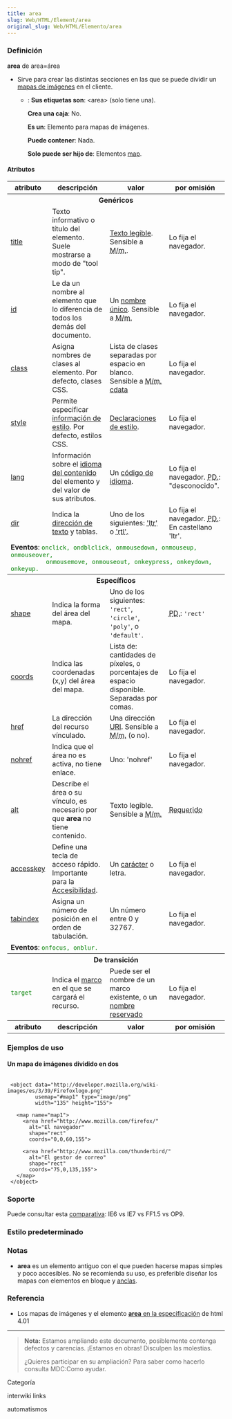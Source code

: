 ```yaml
---
title: area
slug: Web/HTML/Element/area
original_slug: Web/HTML/Elemento/area
---
```

### Definición

**area** de area=área

- Sirve para crear las distintas secciones en las que se puede dividir un [mapas de imágenes](http://html.conclase.net/w3c/html401-es/struct/objects.html#include-maps) en el cliente.
  - : **Sus etiquetas son**: \<area> (solo tiene una).

    **Crea una caja**: No.

    **Es un**: Elemento para mapas de imágenes.

    **Puede contener**: Nada.

    **Solo puede ser hijo de**: Elementos [map](/es/HTML/Elemento/map).

#### Atributos

<table class="fullwidth-table standard-table">
  <tbody>
    <tr>
      <th>atributo</th>
      <th>descripción</th>
      <th>valor</th>
      <th>por omisión</th>
    </tr>
    <tr>
      <th colspan="4">Genéricos</th>
    </tr>
    <tr>
      <td>
        <a
          class="external"
          href="http://html.conclase.net/w3c/html401-es/struct/global.html#adef-title"
          >title</a
        >
      </td>
      <td>
        Texto informativo o título del elemento. Suele mostrarse a modo de "tool
        tip".
      </td>
      <td>
        <a
          class="external"
          href="http://html.conclase.net/w3c/html401-es/types.html#h-6.3"
          >Texto legible</a
        >. Sensible a
        <abbr title="diferencia entre Mayúsculas y minúsculas">M/m.</abbr>.
      </td>
      <td>Lo fija el navegador.</td>
    </tr>
    <tr>
      <td>
        <a
          class="external"
          href="http://html.conclase.net/w3c/html401-es/struct/global.html#adef-id"
          >id</a
        >
      </td>
      <td>
        Le da un nombre al elemento que lo diferencia de todos los demás del
        documento.
      </td>
      <td>
        Un
        <a
          class="external"
          href="http://html.conclase.net/w3c/html401-es/types.html#type-id"
          >nombre único</a
        >. Sensible a
        <abbr title="diferencia entre Máyusculas y minúsculas">M/m.</abbr>
      </td>
      <td>Lo fija el navegador.</td>
    </tr>
    <tr>
      <td>
        <a
          class="external"
          href="http://html.conclase.net/w3c/html401-es/struct/global.html#adef-class"
          >class</a
        >
      </td>
      <td>Asigna nombres de clases al elemento. Por defecto, clases CSS.</td>
      <td>
        Lista de clases separadas por espacio en blanco. Sensible a
        <abbr title="diferencia entre Máyusculas y minúsculas">M/m.</abbr>
        <a
          class="external"
          href="http://html.conclase.net/w3c/html401-es/types.html#type-cdata"
          >cdata</a
        >
      </td>
      <td>Lo fija el navegador.</td>
    </tr>
    <tr>
      <td>
        <a
          class="external"
          href="http://html.conclase.net/w3c/html401-es/present/styles.html#adef-style"
          >style</a
        >
      </td>
      <td>
        Permite especificar
        <a
          class="external"
          href="http://html.conclase.net/w3c/html401-es/present/styles.html"
          >información de estilo</a
        >. Por defecto, estilos CSS.
      </td>
      <td>
        <a
          class="external"
          href="http://html.conclase.net/w3c/html401-es/types.html#type-style"
          >Declaraciones de estilo</a
        >.
      </td>
      <td>Lo fija el navegador.</td>
    </tr>
    <tr>
      <td>
        <a
          class="external"
          href="http://html.conclase.net/w3c/html401-es/struct/dirlang.html#adef-lang"
          >lang</a
        >
      </td>
      <td>
        Información sobre el
        <a
          class="external"
          href="http://html.conclase.net/w3c/html401-es/struct/dirlang.html"
          >idioma del contenido</a
        >
        del elemento y del valor de sus atributos.
      </td>
      <td>
        Un
        <a
          class="external"
          href="http://html.conclase.net/w3c/html401-es/types.html#type-langcode"
          >código de idioma</a
        >.
      </td>
      <td>
        Lo fija el navegador. <abbr title="Por defecto">PD.</abbr>:
        "desconocido".
      </td>
    </tr>
    <tr>
      <td>
        <a
          class="external"
          href="http://html.conclase.net/w3c/html401-es/struct/dirlang.html#adef-dir"
          >dir</a
        >
      </td>
      <td>
        Indica la
        <a
          class="external"
          href="http://html.conclase.net/w3c/html401-es/struct/dirlang.html"
          >dirección de texto</a
        >
        y tablas.
      </td>
      <td>
        Uno de los siguientes: <abbr title="Left-to-right">'ltr' </abbr>o
        <abbr title="Right-to-left">'rtl'.</abbr>
      </td>
      <td>
        Lo fija el navegador. <abbr title="Por defecto">PD.</abbr>: En
        castellano 'ltr'.
      </td>
    </tr>
    <tr>
      <td colspan="4">
        <strong>Eventos</strong>:
        <code style="color: green"
          >onclick, ondblclick, onmousedown, onmouseup, onmouseover,
          onmousemove, onmouseout, onkeypress, onkeydown, onkeyup.</code
        >
      </td>
    </tr>
    <tr>
      <th colspan="4">Específicos</th>
    </tr>
    <tr>
      <td>
        <a
          class="external"
          href="http://html.conclase.net/w3c/html401-es/struct/objects.html#adef-shape"
          >shape</a
        >
      </td>
      <td>Indica la forma del área del mapa.</td>
      <td>
        Uno de los siguientes: <code>'rect'</code>, <code>'circle'</code>,
        <code>'poly'</code>, o <code>'default'</code>.
      </td>
      <td><abbr title="Por defecto">PD.</abbr>: <code>'rect'</code></td>
    </tr>
    <tr>
      <td>
        <a
          class="external"
          href="http://html.conclase.net/w3c/html401-es/struct/objects.html#adef-coords"
          >coords</a
        >
      </td>
      <td>Indica las coordenadas (x,y) del área del mapa.</td>
      <td>
        Lista de: cantidades de píxeles, o porcentajes de espacio disponible.
        Separadas por comas.
      </td>
      <td>Lo fija el navegador.</td>
    </tr>
    <tr>
      <td>
        <a
          class="external"
          href="http://html.conclase.net/w3c/html401-es/struct/links.html#adef-href"
          >href</a
        >
      </td>
      <td>La dirección del recurso vínculado.</td>
      <td>
        Una dirección
        <a
          class="external"
          href="http://html.conclase.net/w3c/html401-es/types.html#h-6.4"
          >URI</a
        >. Sensible a
        <abbr title="diferencia entre Máyusculas y minúsculas">M/m.</abbr> (o
        no).
      </td>
      <td>Lo fija el navegador.</td>
    </tr>
    <tr>
      <td>
        <a
          class="external"
          href="http://html.conclase.net/w3c/html401-es/struct/objects.html#adef-nohref"
          >nohref</a
        >
      </td>
      <td>Indica que el área no es activa, no tiene enlace.</td>
      <td>Uno: 'nohref'</td>
      <td>Lo fija el navegador.</td>
    </tr>
    <tr>
      <td>
        <a
          class="external"
          href="http://html.conclase.net/w3c/html401-es/struct/objects.html#adef-alt"
          >alt</a
        >
      </td>
      <td>
        Describe el área o su vínculo, es necesario por que
        <strong>area</strong> no tiene contenido.
      </td>
      <td>
        Texto legible. Sensible a
        <abbr title="diferencia entre Máyusculas y minúsculas">M/m.</abbr>
      </td>
      <td><abbr title="El autor debe indicarlo">Requerido</abbr></td>
    </tr>
    <tr>
      <td>
        <a
          class="external"
          href="http://html.conclase.net/w3c/html401-es/interact/forms.html#adef-accesskey"
          >accesskey</a
        >
      </td>
      <td>
        Define una tecla de acceso rápido. Importante para la
        <a href="es/Accesibilidad">Accesibilidad</a>.
      </td>
      <td>
        Un
        <a
          class="external"
          href="http://html.conclase.net/w3c/html401-es/types.html#type-character"
          >carácter</a
        >
        o letra.
      </td>
      <td>Lo fija el navegador.</td>
    </tr>
    <tr>
      <td>
        <a
          class="external"
          href="http://html.conclase.net/w3c/html401-es/interact/forms.html#adef-tabindex"
          >tabindex</a
        >
      </td>
      <td>Asigna un número de posición en el orden de tabulación.</td>
      <td>Un número entre 0 y 32767.</td>
      <td>Lo fija el navegador.</td>
    </tr>
    <tr>
      <td colspan="4">
        <strong>Eventos</strong>:
        <code style="color: green">onfocus, onblur.</code>
      </td>
    </tr>
    <tr>
      <th colspan="4">De transición</th>
    </tr>
    <tr>
      <td><code style="color: green">target</code></td>
      <td>
        Indica el
        <a
          class="external"
          href="http://html.conclase.net/w3c/html401-es/present/frames.html#h-16.1"
          >marco</a
        >
        en el que se cargará el recurso.
      </td>
      <td>
        Puede ser el nombre de un marco existente, o un
        <a
          class="external"
          href="http://html.conclase.net/w3c/html401-es/types.html#type-frame-target"
          >nombre reservado</a
        >
      </td>
      <td>Lo fija el navegador.</td>
    </tr>
    <tr>
      <th>atributo</th>
      <th>descripción</th>
      <th>valor</th>
      <th>por omisión</th>
    </tr>
  </tbody>
</table>

### Ejemplos de uso

#### Un mapa de imágenes dividido en dos

```

 <object data="http://developer.mozilla.org/wiki-images/es/3/39/Firefoxlogo.png"
         usemap="#map1" type="image/png"
         width="135" height="155">

   <map name="map1">
     <area href="http://www.mozilla.com/firefox/"
       alt="El navegador"
       shape="rect"
       coords="0,0,60,155">

     <area href="http://www.mozilla.com/thunderbird/"
       alt="El gestor de correo"
       shape="rect"
       coords="75,0,135,155">
   </map>
 </object>

```

### Soporte

Puede consultar esta [comparativa](http://www.webdevout.net/browser_support_html.php#support-html401-area): IE6 vs IE7 vs FF1.5 vs OP9.

### Estilo predeterminado

### Notas

- **area** es un elemento antiguo con el que pueden hacerse mapas simples y poco accesibles. No se recomienda su uso, es preferible diseñar los mapas con elementos en bloque y [anclas](/es/HTML/Elemento/a).

### Referencia

- Los mapas de imágenes y el elemento [**area** en la especificación](http://html.conclase.net/w3c/html401-es/struct/objects.html#h-13.6) de html 4.01

---

> **Nota:** Estamos ampliando este documento, posiblemente contenga defectos y carencias. ¡Estamos en obras! Disculpen las molestias.
>
> ¿Quieres participar en su ampliación? Para saber como hacerlo consulta MDC:Como ayudar.

Categoría

interwiki links

automatismos
